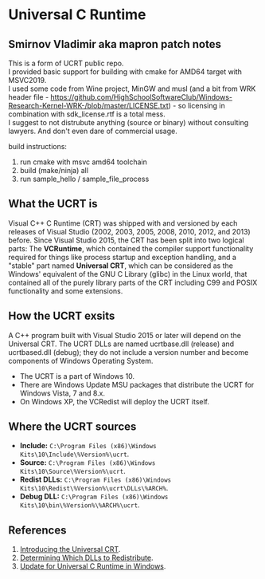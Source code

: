 # Universal C Runtime

## Smirnov Vladimir aka mapron patch notes
This is a form of UCRT public repo.  
I provided basic support for building with cmake for AMD64 target with MSVC2019.  
I used some code from Wine project, MinGW and musl (and a bit from WRK header file - https://github.com/HighSchoolSoftwareClub/Windows-Research-Kernel-WRK-/blob/master/LICENSE.txt)  - so licensing in combination with sdk_license.rtf is a total mess.  
I suggest to not distrubute anything (source or binary) without consulting lawyers. And don't even dare of commercial usage.  

build instructions:  
1. run cmake with msvc amd64 toolchain
2. build (make/ninja) all
3. run sample_hello / sample_file_process


## What the UCRT is
Visual C++ C Runtime (CRT) was shipped with and versioned by each releases of Visual Studio (2002, 2003, 2005, 2008,
2010, 2012, and 2013) before. Since Visual Studio 2015, the CRT has been split into two logical parts: The **VCRuntime**,
which contained the compiler support functionality required for things like process startup and exception handling, and
a "stable" part named **Universal CRT**, which can be considered as the Windows' equivalent of the GNU C Library (glibc)
in the Linux world, that contained all of the purely library parts of the CRT including C99 and POSIX functionality and
some extensions.

## How the UCRT exsits
A C++ program built with Visual Studio 2015 or later will depend on the Universal CRT. The UCRT DLLs are named
ucrtbase.dll (release) and ucrtbased.dll (debug); they do not include a version number and become components of Windows
Operating System.
- The UCRT is a part of Windows 10.
- There are Windows Update MSU packages that distribute the UCRT for Windows Vista, 7 and 8.x.
- On Windows XP, the VCRedist will deploy the UCRT itself.

## Where the UCRT sources
- **Include:** `C:\Program Files (x86)\Windows Kits\10\Include\%Version%\ucrt`.
- **Source:** `C:\Program Files (x86)\Windows Kits\10\Source\%Version%\ucrt`.
- **Redist DLLs:** `C:\Program Files (x86)\Windows Kits\10\Redist\%Version%\ucrt\DLLs\%ARCH%`.
- **Debug DLL:** `C:\Program Files (x86)\Windows Kits\10\bin\%Version%\%ARCH%\ucrt`.

## References
1. [Introducing the Universal CRT](https://devblogs.microsoft.com/cppblog/introducing-the-universal-crt/).
1. [Determining Which DLLs to Redistribute](https://docs.microsoft.com/en-us/cpp/windows/determining-which-dlls-to-redistribute).
1. [Update for Universal C Runtime in Windows](https://support.microsoft.com/en-us/help/2999226/update-for-universal-c-runtime-in-windows).
